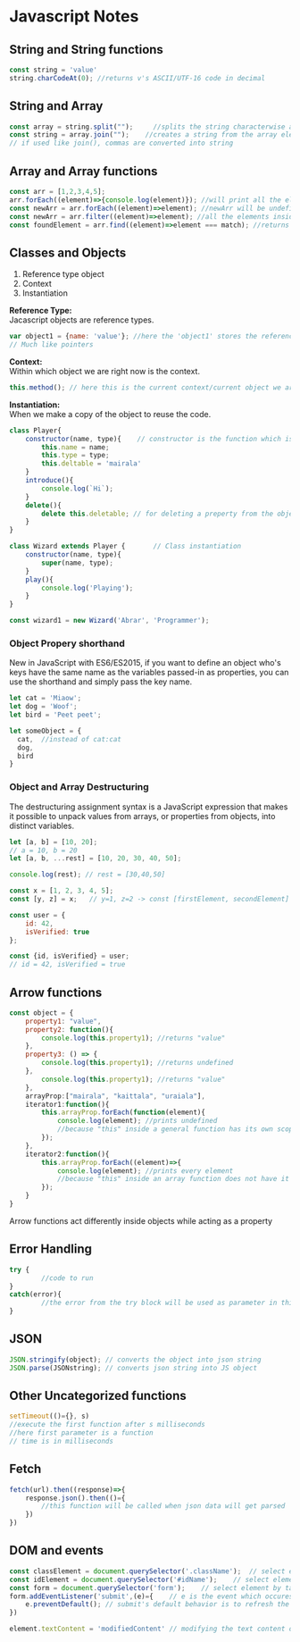 # Javascript Notes

## String and String functions

```javascript
const string = 'value'
string.charCodeAt(0); //returns v's ASCII/UTF-16 code in decimal
```
## String and Array

```javascript
const array = string.split("");     //splits the string characterwise and creates an array
const string = array.join("");    //creates a string from the array elements
// if used like join(), commas are converted into string
```

## Array and Array functions

```javascript
const arr = [1,2,3,4,5];
arr.forEach((element)=>{console.log(element)}); //will print all the element
const newArr = arr.forEach((element)=>element); //newArr will be undefined
const newArr = arr.filter((element)=>element); //all the elements inside arr is now inside newArr
const foundElement = arr.find((element)=>element === match); //returns the element which matches to the "match"
```

## Classes and Objects

1. Reference type object
2. Context
3. Instantiation

**Reference Type:**\
Jacascript objects are reference types.

```javascript
var object1 = {name: 'value'}; //here the 'object1' stores the reference to the object. Not the object itself.
// Much like pointers
```

**Context:**\
Within which object we are right now is the context.

```javascript
this.method(); // here this is the current context/current object we are inside of  66
```

**Instantiation:**\
When we make a copy of the object to reuse the code.

```javascript
class Player{
    constructor(name, type){    // constructor is the function which is run first everytime a new object is created.
        this.name = name;
        this.type = type;
        this.deltable = 'mairala'
    }
    introduce(){
        console.log(`Hi`);
    }
    delete(){
        delete this.deletable; // for deleting a preperty from the object
    }
}

class Wizard extends Player {       // Class instantiation
    constructor(name, type){
        super(name, type);
    }
    play(){
        console.log('Playing');
    }
}

const wizard1 = new Wizard('Abrar', 'Programmer');
```

### Object Propery shorthand

New in JavaScript with ES6/ES2015, if you want to define an object who's keys have the same name as the variables passed-in as properties, you can use the shorthand and simply pass the key name.

```javascript
let cat = 'Miaow';
let dog = 'Woof';
let bird = 'Peet peet';

let someObject = {
  cat,  //instead of cat:cat
  dog,
  bird
}
```

### Object and Array Destructuring

The destructuring assignment syntax is a JavaScript expression that makes it possible to unpack values from arrays, or properties from objects, into distinct variables.

```javascript
let [a, b] = [10, 20];
// a = 10, b = 20
let [a, b, ...rest] = [10, 20, 30, 40, 50];

console.log(rest); // rest = [30,40,50]

const x = [1, 2, 3, 4, 5];
const [y, z] = x;   // y=1, z=2 -> const [firstElement, secondElement] = list;

const user = {
    id: 42,
    isVerified: true
};

const {id, isVerified} = user;
// id = 42, isVerified = true
```    


## Arrow functions

```javascript
const object = {
    property1: "value",
    property2: function(){
        console.log(this.property1); //returns "value"
    },
    property3: () => {
        console.log(this.property1); //returns undefined
    },
        console.log(this.property1); //returns "value"
    },
    arrayProp:["mairala", "kaittala", "uraiala"],
    iterator1:function(){
        this.arrayProp.forEach(function(element){
            console.log(element); //prints undefined
            //because "this" inside a general function has its own scope
        });
    },
    iterator2:function(){
        this.arrayProp.forEach((element)=>{
            console.log(element); //prints every element
            //because "this" inside an array function does not have it's own scope
        });
    }
}
```

Arrow functions act differently inside objects while acting as a property

## Error Handling

```javascript
try {
        //code to run
}
catch(error){
        //the error from the try block will be used as parameter in this catch block 
}
```

## JSON

```javascript
JSON.stringify(object); // converts the object into json string
JSON.parse(JSONstring); // converts json string into JS object
```

## Other Uncategorized functions

```javascript
setTimeout(()={}, s) 
//execute the first function after s milliseconds
//here first parameter is a function
// time is in milliseconds
```

## Fetch

```javascript
fetch(url).then((response)=>{
    response.json().then(()={
        //this function will be called when json data will get parsed
    })
})
```

## DOM and events

```javascript
const classElement = document.querySelector('.className');  // select element by class
const idElement = document.querySelector('#idName');    // select element by id
const form = document.querySelector('form');    // select element by tag
form.addEventListener('submit',(e)={    // e is the event which occures while submit is pushed
    e.preventDefault(); // submit's default behavior is to refresh the browser. Preventing this default behavior
})

element.textContent = 'modifiedContent' // modifying the text content of the element
```